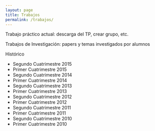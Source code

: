 ```yaml
---
layout: page
title: Trabajos
permalink: /trabajos/
---
```


Trabajo práctico actual: descarga del TP, crear grupo, etc.

Trabajos de Investigación: papers y temas investigados por alumnos

Histórico

* Segundo Cuatrimestre 2015
* Primer Cuatrimestre 2015
* Segundo Cuatrimestre 2014
* Primer Cuatrimestre 2014
* Segundo Cuatrimestre 2013
* Primer Cuatrimestre 2013
* Segundo Cuatrimestre 2012
* Primer Cuatrimestre 2012
* Segundo Cuatrimestre 2011
* Primer Cuatrimestre 2011
* Segundo Cuatrimestre 2010
* Primer Cuatrimestre 2010
